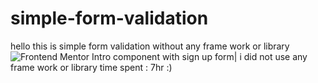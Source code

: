 # simple-form-validation
hello this is simple form validation without any frame work or library
![Frontend Mentor Intro component with sign up form](https://user-images.githubusercontent.com/91076910/203755800-e24afbe5-4c77-4050-a9d7-9d0fb97e16c1.png)|
i did not use any frame work or library 
time spent : 7hr 
:)
